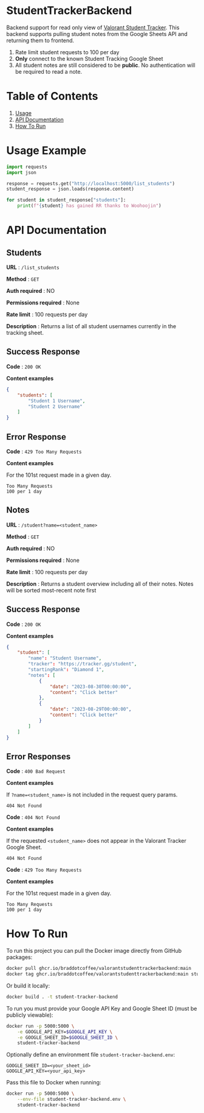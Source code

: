 # StudentTrackerBackend

Backend support for read only view of [Valorant Student Tracker](https://github.com/braddotcoffee/ValorantStudentTracker). This backend
supports pulling student notes from the Google Sheets API and returning them to frontend.

1. Rate limit student requests to 100 per day
2. **Only** connect to the known Student Tracking Google Sheet
3. All student notes are still considered to be **public**. No authentication will be required to read a note.

# Table of Contents

1. [Usage](#usage-example)
2. [API Documentation](#api-documentation)
3. [How To Run](#how-to-run)

# Usage Example

```python
import requests
import json

response = requests.get("http://localhost:5000/list_students")
student_response = json.loads(response.content)

for student in student_response["students"]:
    print(f"{student} has gained RR thanks to Woohoojin")
```

# API Documentation

## Students

**URL** : `/list_students`

**Method** : `GET`

**Auth required** : NO

**Permissions required** : None

**Rate limit** : 100 requests per day

**Description** : Returns a list of all student usernames currently in the tracking sheet.

## Success Response

**Code** : `200 OK`

**Content examples**

```json
{
    "students": [
        "Student 1 Username",
        "Student 2 Username"
    ]
}
```

## Error Response

**Code** : `429 Too Many Requests`

**Content examples**

For the 101st request made in a given day.

```
Too Many Requests
100 per 1 day
```

## Notes

**URL** : `/student?name=<student_name>`

**Method** : `GET`

**Auth required** : NO

**Permissions required** : None

**Rate limit** : 100 requests per day

**Description** : Returns a student overview including all of their notes. Notes will be sorted most-recent note first

## Success Response

**Code** : `200 OK`

**Content examples**

```json
{
    "student": [
        "name": "Student Username",
        "tracker": "https://tracker.gg/student",
        "startingRank": "Diamond 1",
        "notes": [
            {
                "date": "2023-08-30T00:00:00",
                "content": "Click better"
            },
            {
                "date": "2023-08-29T00:00:00",
                "content": "Click better"
            }
        ]
    ]
}
```

## Error Responses

**Code** : `400 Bad Request`

**Content examples**

If `?name=<student_name>` is not included in the request query params.

```
404 Not Found
```

**Code** : `404 Not Found`

**Content examples**

If the requested `<student_name>` does not appear in the Valorant Tracker Google Sheet.

```
404 Not Found
```

**Code** : `429 Too Many Requests`

**Content examples**

For the 101st request made in a given day.

```
Too Many Requests
100 per 1 day
```

# How To Run

To run this project you can pull the Docker image directly from GitHub packages:

```bash
docker pull ghcr.io/braddotcoffee/valorantstudenttrackerbackend:main
docker tag ghcr.io/braddotcoffee/valorantstudenttrackerbackend:main student-tracker-backend
```

Or build it locally:
```bash
docker build . -t student-tracker-backend
```

To run you must provide your Google API Key and Google Sheet ID (must be publicly viewable):
```bash
docker run -p 5000:5000 \
    -e GOOGLE_API_KEY=$GOOGLE_API_KEY \
    -e GOOGLE_SHEET_ID=$GOOGLE_SHEET_ID \
    student-tracker-backend
```

Optionally define an environment file `student-tracker-backend.env`:
```
GOOGLE_SHEET_ID=<your_sheet_id>
GOOGLE_API_KEY=<your_api_key>
```

Pass this file to Docker when running:
```bash
docker run -p 5000:5000 \
    --env-file student-tracker-backend.env \
    student-tracker-backend
```